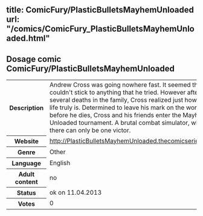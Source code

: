 title: ComicFury/PlasticBulletsMayhemUnloaded
url: "/comics/ComicFury_PlasticBulletsMayhemUnloaded.html"
---
Dosage comic ComicFury/PlasticBulletsMayhemUnloaded
-----------------------------------------

<table class="comicinfo">
<tr>
<th>Description</th><td>Andrew Cross was going nowhere fast. It seemed that he couldn't stick to anything that he tried. However after several deaths in the family, Cross realized just how short life truly is. Determined to leave his mark on the world before he dies, Cross and his friends enter the Mayhem Unloaded tournament. A brutal combat simulator, where there can only be one victor.</td>
</tr>
<tr>
<th>Website</th><td><a href="http://PlasticBulletsMayhemUnloaded.thecomicseries.com/">http://PlasticBulletsMayhemUnloaded.thecomicseries.com/</a></td>
</tr>
<tr>
<th>Genre</th><td>Other</td>
</tr>
<tr>
<th>Language</th><td>English</td>
</tr>
<tr>
<th>Adult content</th><td>no</td>
</tr>
<tr>
<th>Status</th><td>ok on 11.04.2013</td>
</tr>
<tr>
<th>Votes</th><td>0</div></td>
</tr>
</table>
